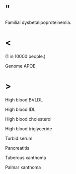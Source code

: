 # "

Familial dysbetalipoproteinemia.

# <

(1 in 10000 people.)

Genome APOE

# >

High blood BVLDL

High blood IDL

High blood cholesterol

High blood triglyceride

Turbid serum

Pancreatitis

Tuberous xanthoma

Palmar xanthoma
